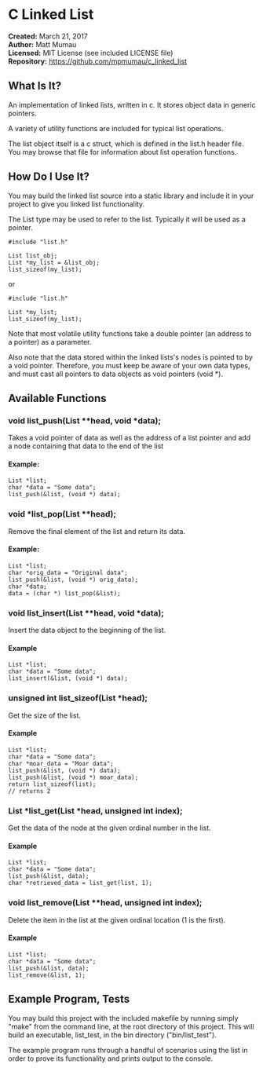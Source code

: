 # C Linked List

**Created:**      March 21, 2017  
**Author:**       Matt Mumau  
**Licensed:**     MIT License (see included LICENSE file)  
**Repository:**   https://github.com/mpmumau/c_linked_list  

## What Is It?
An implementation of linked lists, written in c. It stores object data in 
generic pointers.

A variety of utility functions are included for typical list operations.

The list object itself is a c struct, which is defined in the list.h header 
file. You may browse that file for information about list operation functions.

## How Do I Use It?
You may build the linked list source into a static library and include it in
your project to give you linked list functionality. 

The List type may be used to refer to the list. Typically it will be used as a
pointer.

    #include "list.h"

    List list_obj;
    List *my_list = &list_obj;
    list_sizeof(my_list);

or

    #include "list.h"

    List *my_list;
    list_sizeof(my_list);

Note that most volatile utility functions take a double pointer (an address to 
a pointer) as a parameter.

Also note that the data stored within the linked lists's nodes is pointed to
by a void pointer. Therefore, you must keep be aware of your own data types, and
must cast all pointers to data objects as void pointers (void *).

## Available Functions

### void list_push(List **head, void *data);
Takes a void pointer of data as well as the address of a list pointer and add a
node containing that data to the end of the list

#### Example:

    List *list;
    char *data = "Some data";
    list_push(&list, (void *) data);

### void *list_pop(List **head);  
Remove the final element of the list and return its data.

#### Example:

    List *list;
    char *orig_data = "Original data";
    list_push(&list, (void *) orig_data);
    char *data;
    data = (char *) list_pop(&list);

### void list_insert(List **head, void *data);  
Insert the data object to the beginning of the list.

#### Example

    List *list;
    char *data = "Some data";
    list_insert(&list, (void *) data);

### unsigned int list_sizeof(List *head);  
Get the size of the list.

#### Example

    List *list;
    char *data = "Some data";
    char *moar_data = "Moar data";
    list_push(&list, (void *) data);
    list_push(&list, (void *) moar_data);
    return list_sizeof(list);
    // returns 2

### List *list_get(List *head, unsigned int index);
Get the data of the node at the given ordinal number in the list.

#### Example

    List *list;
    char *data = "Some data";
    list_push(&list, data);
    char *retrieved_data = list_get(list, 1);

### void list_remove(List **head, unsigned int index);
Delete the item in the list at the given ordinal location (1 is the first).

#### Example

    List *list;
    char *data = "Some data";
    list_push(&list, data);
    list_remove(&list, 1);

## Example Program, Tests
You may build this project with the included makefile by running simply "make"
from the command line, at the root directory of this project. This will build
an executable, list_test, in the bin directory ("bin/list_test").

The example program runs through a handful of scenarios using the list in order
to prove its functionality and prints output to the console.



